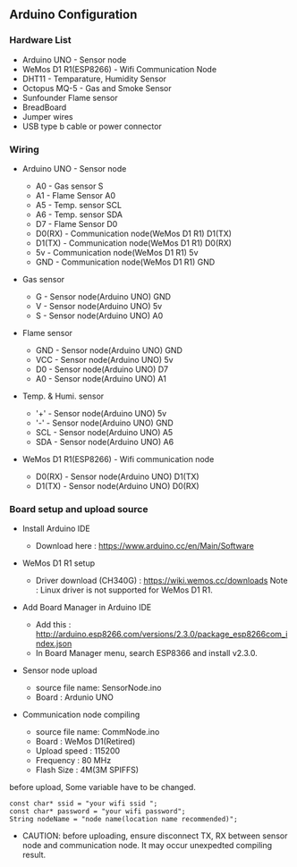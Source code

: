 ## Arduino Configuration

### Hardware List
* Arduino UNO - Sensor node 
* WeMos D1 R1(ESP8266) - Wifi Communication Node 
* DHT11 - Temparature, Humidity Sensor
* Octopus MQ-5 - Gas and Smoke Sensor 
* Sunfounder Flame sensor
* BreadBoard
* Jumper wires
* USB type b cable or power connector 

### Wiring 
* Arduino UNO - Sensor node
  - A0 - Gas sensor S
  - A1 - Flame Sensor A0
  - A5 - Temp. sensor SCL
  - A6 - Temp. sensor SDA
  - D7 - Flame Sensor D0 
  - D0(RX) - Communication node(WeMos D1 R1) D1(TX)
  - D1(TX) - Communication node(WeMos D1 R1) D0(RX)
  - 5v - Communication node(WeMos D1 R1) 5v
  - GND - Communication node(WeMos D1 R1) GND

* Gas sensor
  - G - Sensor node(Arduino UNO) GND
  - V - Sensor node(Arduino UNO) 5v
  - S - Sensor node(Arduino UNO) A0

* Flame sensor 
  - GND - Sensor node(Arduino UNO) GND
  - VCC -  Sensor node(Arduino UNO) 5v
  - D0 - Sensor node(Arduino UNO) D7
  - A0 - Sensor node(Arduino UNO) A1

* Temp. & Humi. sensor 
  - '+' - Sensor node(Arduino UNO) 5v
  - '-' - Sensor node(Arduino UNO) GND
  - SCL - Sensor node(Arduino UNO) A5
  - SDA - Sensor node(Arduino UNO) A6

* WeMos D1 R1(ESP8266) - Wifi communication node
  - D0(RX) - Sensor node(Arduino UNO) D1(TX)
  - D1(TX) - Sensor node(Arduino UNO) D0(RX)

### Board setup and upload source
* Install Arduino IDE 
  - Download here : https://www.arduino.cc/en/Main/Software

* WeMos D1 R1 setup
  - Driver download (CH340G) : https://wiki.wemos.cc/downloads
Note : Linux driver is not supported for WeMos D1 R1. 

* Add Board Manager in Arduino IDE
  - Add this : http://arduino.esp8266.com/versions/2.3.0/package_esp8266com_index.json
  - In Board Manager menu, search ESP8366 and install v2.3.0.

* Sensor node upload  
  - source file name:  SensorNode.ino
  - Board : Ardunio UNO 

* Communication node compiling 
  - source file name: CommNode.ino
  - Board : WeMos D1(Retired) 
  - Upload speed : 115200
  - Frequency : 80 MHz 
  - Flash Size : 4M(3M SPIFFS)

before upload, Some variable have to be changed. 


<pre><code>const char* ssid = "your wifi ssid ";
const char* password = "your wifi password";
String nodeName = "node name(location name recommended)";</code></pre>

* CAUTION: before uploading, ensure disconnect TX, RX between sensor node and communication node. It may occur unexpedted compiling result. 

